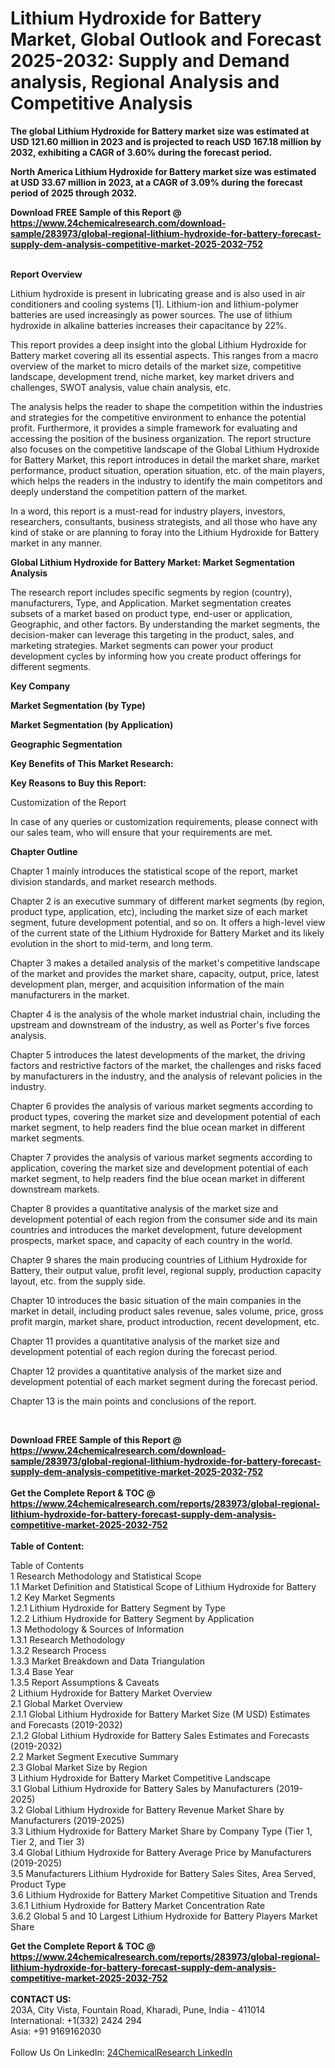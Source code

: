 <h1>Lithium Hydroxide for Battery Market, Global Outlook and Forecast 2025-2032: Supply and Demand analysis, Regional Analysis and Competitive Analysis</h1><p><strong>The global Lithium Hydroxide for Battery market size was estimated at USD 121.60 million in 2023 and is projected to reach USD 167.18 million by 2032, exhibiting a CAGR of 3.60% during the forecast period.</strong></p><p>
</p><p><strong>North America Lithium Hydroxide for Battery market size was estimated at USD 33.67 million in 2023, at a CAGR of 3.09% during the forecast period of 2025 through 2032.</strong></p><div><b>Download FREE Sample of this Report @ 
            <a href="https://www.24chemicalresearch.com/download-sample/283973/global-regional-lithium-hydroxide-for-battery-forecast-supply-dem-analysis-competitive-market-2025-2032-752">
            https://www.24chemicalresearch.com/download-sample/283973/global-regional-lithium-hydroxide-for-battery-forecast-supply-dem-analysis-competitive-market-2025-2032-752</a></b></div><br><p>
</p><p><strong>Report Overview</strong></p><p>
</p><p>Lithium hydroxide is present in lubricating grease and is also used in air conditioners and cooling systems [1]. Lithium-ion and lithium-polymer batteries are used increasingly as power sources. The use of lithium hydroxide in alkaline batteries increases their capacitance by 22%.</p><p>
</p><p>This report provides a deep insight into the global Lithium Hydroxide for Battery market covering all its essential aspects. This ranges from a macro overview of the market to micro details of the market size, competitive landscape, development trend, niche market, key market drivers and challenges, SWOT analysis, value chain analysis, etc.</p><p>
</p><p>The analysis helps the reader to shape the competition within the industries and strategies for the competitive environment to enhance the potential profit. Furthermore, it provides a simple framework for evaluating and accessing the position of the business organization. The report structure also focuses on the competitive landscape of the Global Lithium Hydroxide for Battery Market, this report introduces in detail the market share, market performance, product situation, operation situation, etc. of the main players, which helps the readers in the industry to identify the main competitors and deeply understand the competition pattern of the market.</p><p>
In a word, this report is a must-read for industry players, investors, researchers, consultants, business strategists, and all those who have any kind of stake or are planning to foray into the Lithium Hydroxide for Battery market in any manner.</p><p>
</p><p><strong>Global Lithium Hydroxide for Battery Market: Market Segmentation Analysis</strong></p><p>
</p><p>The research report includes specific segments by region (country), manufacturers, Type, and Application. Market segmentation creates subsets of a market based on product type, end-user or application, Geographic, and other factors. By understanding the market segments, the decision-maker can leverage this targeting in the product, sales, and marketing strategies. Market segments can power your product development cycles by informing how you create product offerings for different segments.</p><p>
</p><p><strong>Key Company</strong></p><p>
</p><p>
</p><p><strong>Market Segmentation (by Type)</strong></p><p>
</p><p>
</p><p><strong>Market Segmentation (by Application)</strong></p><p>
</p><p>
</p><p><strong>Geographic Segmentation</strong></p><p>
</p><p>
</p><p><strong>Key Benefits of This Market Research:</strong></p><p>
</p><p>
</p><p><strong>Key Reasons to Buy this Report:</strong></p><p>
</p><p>
</p><p>Customization of the Report</p><p>
In case of any queries or customization requirements, please connect with our sales team, who will ensure that your requirements are met.</p><p>
</p><p><strong>Chapter Outline</strong></p><p>
</p><p>Chapter 1 mainly introduces the statistical scope of the report, market division standards, and market research methods.</p><p>
Chapter 2 is an executive summary of different market segments (by region, product type, application, etc), including the market size of each market segment, future development potential, and so on. It offers a high-level view of the current state of the Lithium Hydroxide for Battery Market and its likely evolution in the short to mid-term, and long term.</p><p>
Chapter 3 makes a detailed analysis of the market's competitive landscape of the market and provides the market share, capacity, output, price, latest development plan, merger, and acquisition information of the main manufacturers in the market.</p><p>
Chapter 4 is the analysis of the whole market industrial chain, including the upstream and downstream of the industry, as well as Porter's five forces analysis.</p><p>
Chapter 5 introduces the latest developments of the market, the driving factors and restrictive factors of the market, the challenges and risks faced by manufacturers in the industry, and the analysis of relevant policies in the industry.</p><p>
Chapter 6 provides the analysis of various market segments according to product types, covering the market size and development potential of each market segment, to help readers find the blue ocean market in different market segments.</p><p>
Chapter 7 provides the analysis of various market segments according to application, covering the market size and development potential of each market segment, to help readers find the blue ocean market in different downstream markets.</p><p>
Chapter 8 provides a quantitative analysis of the market size and development potential of each region from the consumer side and its main countries and introduces the market development, future development prospects, market space, and capacity of each country in the world.</p><p>
Chapter 9 shares the main producing countries of Lithium Hydroxide for Battery, their output value, profit level, regional supply, production capacity layout, etc. from the supply side.</p><p>
Chapter 10 introduces the basic situation of the main companies in the market in detail, including product sales revenue, sales volume, price, gross profit margin, market share, product introduction, recent development, etc.</p><p>
Chapter 11 provides a quantitative analysis of the market size and development potential of each region during the forecast period.</p><p>
Chapter 12 provides a quantitative analysis of the market size and development potential of each market segment during the forecast period.</p><p>
Chapter 13 is the main points and conclusions of the report.</p><p>
 </p><div><b>Download FREE Sample of this Report @ 
            <a href="https://www.24chemicalresearch.com/download-sample/283973/global-regional-lithium-hydroxide-for-battery-forecast-supply-dem-analysis-competitive-market-2025-2032-752">
            https://www.24chemicalresearch.com/download-sample/283973/global-regional-lithium-hydroxide-for-battery-forecast-supply-dem-analysis-competitive-market-2025-2032-752</a></b></div><br><div><b>Get the Complete Report & TOC @ 
            <a href="https://www.24chemicalresearch.com/reports/283973/global-regional-lithium-hydroxide-for-battery-forecast-supply-dem-analysis-competitive-market-2025-2032-752">
            https://www.24chemicalresearch.com/reports/283973/global-regional-lithium-hydroxide-for-battery-forecast-supply-dem-analysis-competitive-market-2025-2032-752</a></b></div><br>
            <b>Table of Content:</b><p>Table of Contents<br />
1 Research Methodology and Statistical Scope<br />
1.1 Market Definition and Statistical Scope of Lithium Hydroxide for Battery<br />
1.2 Key Market Segments<br />
1.2.1 Lithium Hydroxide for Battery Segment by Type<br />
1.2.2 Lithium Hydroxide for Battery Segment by Application<br />
1.3 Methodology & Sources of Information<br />
1.3.1 Research Methodology<br />
1.3.2 Research Process<br />
1.3.3 Market Breakdown and Data Triangulation<br />
1.3.4 Base Year<br />
1.3.5 Report Assumptions & Caveats<br />
2 Lithium Hydroxide for Battery Market Overview<br />
2.1 Global Market Overview<br />
2.1.1 Global Lithium Hydroxide for Battery Market Size (M USD) Estimates and Forecasts (2019-2032)<br />
2.1.2 Global Lithium Hydroxide for Battery Sales Estimates and Forecasts (2019-2032)<br />
2.2 Market Segment Executive Summary<br />
2.3 Global Market Size by Region<br />
3 Lithium Hydroxide for Battery Market Competitive Landscape<br />
3.1 Global Lithium Hydroxide for Battery Sales by Manufacturers (2019-2025)<br />
3.2 Global Lithium Hydroxide for Battery Revenue Market Share by Manufacturers (2019-2025)<br />
3.3 Lithium Hydroxide for Battery Market Share by Company Type (Tier 1, Tier 2, and Tier 3)<br />
3.4 Global Lithium Hydroxide for Battery Average Price by Manufacturers (2019-2025)<br />
3.5 Manufacturers Lithium Hydroxide for Battery Sales Sites, Area Served, Product Type<br />
3.6 Lithium Hydroxide for Battery Market Competitive Situation and Trends<br />
3.6.1 Lithium Hydroxide for Battery Market Concentration Rate<br />
3.6.2 Global 5 and 10 Largest Lithium Hydroxide for Battery Players Market Share </p><div><b>Get the Complete Report & TOC @ 
            <a href="https://www.24chemicalresearch.com/reports/283973/global-regional-lithium-hydroxide-for-battery-forecast-supply-dem-analysis-competitive-market-2025-2032-752">
            https://www.24chemicalresearch.com/reports/283973/global-regional-lithium-hydroxide-for-battery-forecast-supply-dem-analysis-competitive-market-2025-2032-752</a></b></div><br><b>CONTACT US:</b><br>
            203A, City Vista, Fountain Road, Kharadi, Pune, India - 411014<br>
            International: +1(332) 2424 294<br>
            Asia: +91 9169162030 <br><br>
            Follow Us On LinkedIn: <a href="https://www.linkedin.com/company/24chemicalresearch/">24ChemicalResearch LinkedIn</a>